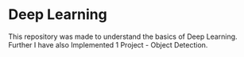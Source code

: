 # Deep Learning
This repository was made to understand the basics of Deep Learning.
Further I have also Implemented 1 Project - Object Detection.

